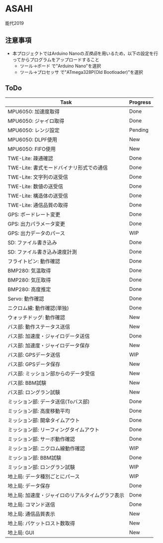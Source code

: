 # ASAHI
能代2019

## 注意事項

- 本プロジェクトではArduino Nanoの*互換品*を用いるため，以下の設定を行ってからプログラムをアップロードすること
	- ツール->ボード で"Arduino Nano"を選択
	- ツール->プロセッサ で"ATmega328P(Old Bootloader)"を選択

## ToDo

|Task|Progress|
|-|-|
|MPU6050: 加速度取得|Done|
|MPU6050: ジャイロ取得|Done|
|MPU6050: レンジ設定|Pending|
|MPU6050: DLPF使用|New|
|MPU6050: FIFO使用|New|
|TWE-Lite: 疎通確認|Done|
|TWE-Lite: 書式モードバイナリ形式での通信|Done|
|TWE-Lite: 文字列の送受信|Done|
|TWE-Lite: 数値の送受信|Done|
|TWE-Lite: 構造体の送受信|Done|
|TWE-Lite: 通信品質の取得|Done|
|GPS: ボードレート変更|Done|
|GPS: 出力パラメータ変更|Done|
|GPS: 出力データのパース|WIP|
|SD: ファイル書き込み|Done|
|SD: ファイル書き込み速度計測|Done|
|フライトピン: 動作確認|Done|
|BMP280: 気温取得|Done|
|BMP280: 気圧取得|Done|
|BMP280: 高度推定|Done|
|Servo: 動作確認|Done|
|ニクロム線: 動作確認(単独)|Done|
|ウォッチドッグ: 動作確認|New|
|バス部: 動作ステータス送信|New|
|バス部: 加速度・ジャイロデータ送信|Done|
|バス部: 加速度・ジャイロデータ保存|New|
|バス部: GPSデータ送信|WIP|
|バス部: GPSデータ保存|New|
|バス部: ミッション部からのデータ受信|New|
|バス部: BBM試験|New|
|バス部: ロングラン試験|New|
|ミッション部: データ送信(Toバス部)|Done|
|ミッション部: 高度移動平均|Done|
|ミッション部: 開傘タイムアウト|Done|
|ミッション部: リーフィングタイムアウト|Done|
|ミッション部: サーボ動作確認|Done|
|ミッション部: ニクロム線動作確認|WIP|
|ミッション部: BBM試験|Done|
|ミッション部: ロングラン試験|WIP|
|地上局: データ種別ごとにパース|WIP|
|地上局: データ保存|Done|
|地上局: 加速度・ジャイロのリアルタイムグラフ表示|Done|
|地上局: コマンド送信|Done|
|地上局: 通信品質表示|New|
|地上局: パケットロスト数取得|New|
|地上局: GUI|New|
